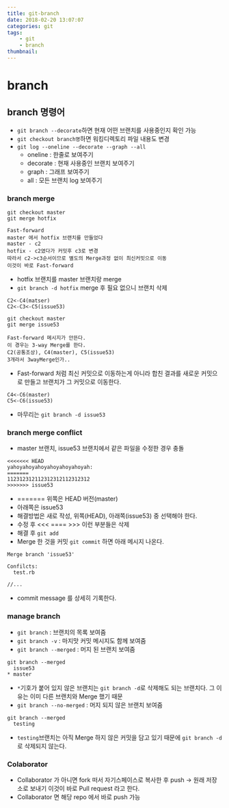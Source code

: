 ```yaml
---
title: git-branch
date: 2018-02-20 13:07:07
categories: git
tags:
    - git
    - branch
thumbnail:
---
```


# branch

## branch 명령어

* `git branch --decorate`하면 현재 어떤 브랜치를 사용중인지 확인 가능
* `git checkout branch명`하면 워킹디렉토리 파일 내용도 변경
* `git log --oneline --decorate --graph --all`
  * oneline : 한줄로 보여주기
  * decorate : 현재 사용중인 브랜치 보여주기
  * graph : 그래프 보여주기
  * all : 모든 브랜치 log 보여주기

### branch merge

```git
git checkout master
git merge hotfix

Fast-forward
master 에서 hotfix 브랜치를 만들었다
master - c2
hotfix - c2였다가 커밋후 c3로 변경
따라서 c2->c3순서이므로 별도의 Merge과정 없이 최신커밋으로 이동
이것이 바로 Fast-forward
```

* hotfix 브랜치를 master 브랜치랑 merge
* `git branch -d hotfix` merge 후 필요 없으니 브랜치 삭제

```git
C2<-C4(matser)
C2<-C3<-C5(issue53)
```

```git
git checkout master
git merge issue53

Fast-forward 메시지가 안뜬다.
이 경우는 3-way Merge를 한다.
C2(공통조상), C4(master), C5(issue53)
3개라서 3wayMerge인가..
```

* Fast-forward 처럼 최신 커밋으로 이동하는게 아니라 합친 결과를 새로운 커밋으로 만들고 브랜치가 그 커밋으로 이동한다.

```git
C4<-C6(master)
C5<-C6(issue53)
```

* 마무리는 `git branch -d issue53`

### branch merge conflict

* master 브랜치, issue53 브랜치에서 같은 파일을 수정한 경우 충돌

```text
<<<<<<< HEAD
yahoyahoyahoyahoyahoyahoyah:
=======
112312312112312312112312312
>>>>>>> issue53
```

* ======= 위쪽은 HEAD 버전(master)
* 아래쪽은 issue53
* 해결방법은 새로 작성, 위쪽(HEAD), 아래쪽(issue53) 중 선택해야 한다.
* 수정 후 <<< ==== >>> 이런 부분들은 삭제
* 해결 후 `git add`
* Merge 한 것을 커밋 `git commit` 하면 아래 메시지 나온다.

```git
Merge branch 'issue53'

Confilcts:
  test.rb

//...
```

* commit message 를 상세히 기록한다.

### manage branch

* `git branch` : 브랜치의 목록 보여줌
* `git branch -v` : 마지맛 커밋 메시지도 함께 보여줌
* `git branch --merged` : 머지 된 브랜치 보여줌

```git
git branch --merged
  issue53
* master
```

* `*`기호가 붙어 있지 않은 브랜치는 `git branch -d`로 삭제해도 되는 브랜치다. 그 이유는 이미 다른 브랜치와 Merge 했기 때문
* `git branch --no-merged` : 머지 되지 않은 브랜치 보여줌

```git
git branch --merged
  testing
```

* `testing`브랜치는 아직 Merge 하지 않은 커밋을 담고 있기 때문에 `git branch -d`로 삭제되지 않는다.

### Colaborator

* Collaborator 가 아니면 fork 떠서 자기스페이스로 복사한 후 push -> 원래 저장소로 보내기 이것이 바로 Pull request 라고 한다.
* Collaborator 면 해당 repo 에서 바로 push 가능
